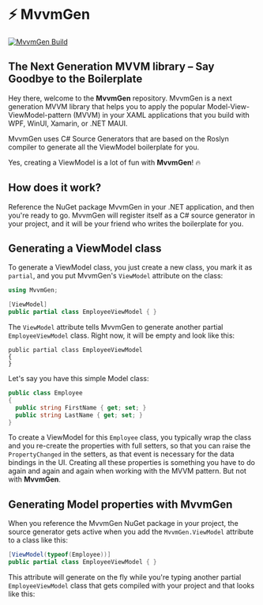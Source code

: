 

# ⚡ MvvmGen 

[![MvvmGen Build](https://github.com/thomasclaudiushuber/mvvmgen/actions/workflows/mvvmgen_build.yml/badge.svg)](https://github.com/thomasclaudiushuber/mvvmgen/actions/workflows/mvvmgen_build.yml)

## The Next Generation MVVM library – Say Goodbye to the Boilerplate


Hey there, welcome to the **MvvmGen** repository. MvvmGen is a next generation MVVM library that helps you to apply the popular Model-View-ViewModel-pattern (MVVM) in your XAML applications that you build with WPF, WinUI, Xamarin, or .NET MAUI.

MvvmGen uses C# Source Generators that are based on the Roslyn compiler to generate all the ViewModel boilerplate for you. 

Yes, creating a ViewModel is a lot of fun with **MvvmGen**! 🔥

## How does it work? 
Reference the NuGet package MvvmGen in your .NET application, and then you're ready to go. MvvmGen will register itself as a C# source generator in your project, and it will be your friend who writes the boilerplate for you.

## Generating a ViewModel class
To generate a ViewModel class, you just create a new class, you mark it as `partial`, and you put MvvmGen's `ViewModel` attribute on the class:

```csharp
using MvvmGen; 

[ViewModel]
public partial class EmployeeViewModel { }

```
The `ViewModel` attribute tells MvvmGen to generate another partial `EmployeeViewModel` class. Right now, it will be empty and look like this:
```
public partial class EmployeeViewModel 
{
}
```


Let's say you have this simple Model class:

```csharp
public class Employee
{
  public string FirstName { get; set; }
  public string LastName { get; set; }
}
```
To create a ViewModel for this `Employee` class, you typically wrap the class and you re-create the properties with full setters, so that you can raise the `PropertyChanged` in the setters, as that event is necessary for the data bindings in the UI. Creating all these properties is something you have to do again and again and again when working with the MVVM pattern. But not with **MvvmGen**.

## Generating Model properties with MvvmGen

When you reference the MvvmGen NuGet package in your project, the source generator gets active when you add the `MvvmGen.ViewModel` attribute to a class like this:

```csharp
[ViewModel(typeof(Employee))]
public partial class EmployeeViewModel { }
```
This attribute will generate on the fly while you're typing another partial `EmployeeViewModel` class that gets compiled with your project and that looks like this:

```


